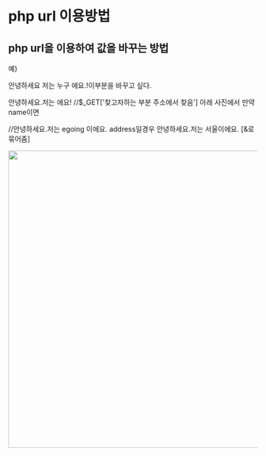php url 이용방법
=

php url을 이용하여 값을 바꾸는 방법
----------------

예)

안녕하세요 저는 누구 에요.!이부분을 바꾸고 싶다.

안녕하세요.저는 <?php echo $_GET['주소에 적을 값']?>에요!  //$_GET['찾고자하는 부분 주소에서 찾음'] 아래 사진에서 만약name이면 

//안녕하세요.저는 egoing 이에요. address일경우 안녕하세요.저는 서울이에요. [&로 묶어줌]

<img src="https://user-images.githubusercontent.com/71910560/101518130-d8497c80-39c4-11eb-8e54-eef58af9fc94.jpg" width="600">
